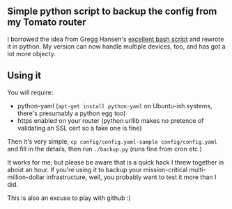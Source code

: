 Simple python script to backup the config from my Tomato router
---------------------------------------------------------------

I borrowed the idea from Gregg Hansen's [excellent bash script](http://beekl.es/5w) and rewrote it in python. My version can now handle multiple devices, too, and has got a lot more objecty.

Using it
--------

You will require:

* python-yaml (`apt-get install python-yaml` on Ubuntu-ish systems, there's presumably a python egg too)
* https enabled on your router (python urllib makes no pretence of validating an SSL cert so a fake one is fine)

Then it's very simple, `cp config/config.yaml-sample config/config.yaml` and fill in the details, then run `./backup.py` (runs fine from cron etc.)

It works for me, but please be aware that is a quick hack I threw together in about an hour. If you're using it to backup your mission-critical multi-million-dollar infrastructure, well, you probably want to test it more than I did.

This is also an excuse to play with github :)

